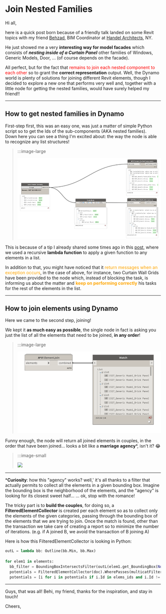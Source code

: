 <!-- {
"createdAt": "Feb 22, 2022",
"title": "Join Nested Families",
"tags": ["Dynamo", "Revit API", "Python"],
"votes": 0,
"views": 380,
"published": true
} -->

# Join Nested Families

Hi all,

here is a quick post born because of a friendly talk landed on some Revit topics with my friend [Behzad](https://www.linkedin.com/in/behzad-gharehjanloo-858361161/), BIM Coordinator at [Handel Architects](https://www.handelarchitects.com/), NY.

He just showed me a very **interesting way for model facades** which consists of **_nesting inside of a Curtain Panel_** other families of Windows, Generic Models, Door, ... (of course depends on the facade).

All perfect, but for the fact that <span style="color:red">remains to join each nested component to each other</span> so to grant the **correct representation** output. Well, the Dynamo world is plenty of solutions for joining different Revit elements, though I decided to explore a new one that performs very well and, together with a little node for getting the nested families, would have surely helped my friend!!

---

## How to get nested families in Dynamo

First-step first, this was an easy one, was just a matter of simple Python script so to get the Ids of the sub-components (AKA nested families). <br />
Down here you can see a thing I'm excited about: the way the node is able to recognize any list structures!

> :::image-large
>
> ![](./media/join-nested-families-01.webp)

This is because of a tip I already shared some times ago in this [post](https://www.macro4bim.com/post/spacing-justification-tip), where we used a recursive **lambda function** to apply a given function to any elements in a list.

In addition to that, you might have noticed that it <span style="color:orange">return messages when an exception occurs</span>, in the case of above, for instance, two Curtain Wall Grids have been provided to the node which, instead of blocking the task, is informing us about the matter and <b style="color:orange">keep on performing correctly</b> his tasks for the rest of the elements in the list.

---

## How to join elements using Dynamo

Here we came to the second step, joining!

We kept it **as much easy as possible**, the single node in fact is asking you just the list of all the elements that need to be joined, **in any order**!

> :::image-large
>
> ![](./media/join-nested-families-02.webp)

Funny enough, the node will return all joined elements in couples, in the order that have been joined... looks a bit like a **marriage agency**\*, isn't it? 😂

> :::image-small
>
> ![](https://media1.giphy.com/media/1x3LVhXaUdISA/giphy.gif)

---

\***Curiosity**: how this "agency" works? well,' it's all thanks to a filter that actually permits to collect all the elements in a given bounding box. Imagine the bounding box is the neighborhood of the elements, and the "agency" is looking for its closest sweet half... ... ok, stop with the romance!

The tricky part is to **build the couples**, for doing so, a **FilteredElementCollector** is created per each element so as to collect only the elements of the given categories, passing through the bounding box of the elements that we are trying to join. Once the match is found, other than the transaction we take care of creating a report so to minimize the number of iterations. (e.g. if A joined B, we avoid the transaction of B joining A)

Here is how this FilteredElementCollector is looking in Python:

```python
outL = lambda bb: Outline(bb.Min, bb.Max)

for elem1 in elements:
  bb_filter = BoundingBoxIntersectsFilter(outL(elem1.get_BoundingBox(None)))
  potentials = FilteredElementCollector(doc).WherePasses(multicatFilter).WherePasses(bb_filter)
  potentials = [i for i in potentials if i.Id in elems_ids and i.Id != elem1.Id]
```

---

Guys, that was all! Behi, my friend, thanks for the inspiration, and stay in touch!

Cheers,
